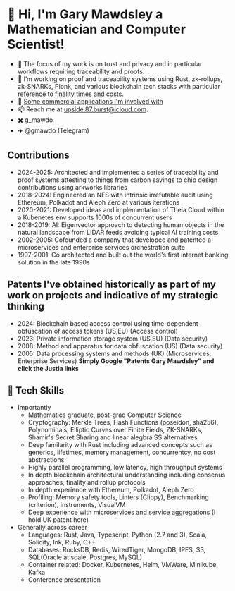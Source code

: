 # 👋 Hi, I'm Gary Mawdsley a Mathematician and Computer Scientist!
- 🔭 The focus of my work is on trust and privacy and in particular workflows requiring traceability and proofs.
- 🌱 I’m working on proof and traceability systems using Rust, zk-rollups, zk-SNARKs, Plonk, and various blockchain tech stacks with particular reference to finality times and costs.
- 🚀 [Some commercial applications I'm involved with](background.md)
- 📫 Reach me at [upside.87.burst@icloud.com](mailto:upside.87.burst@icloud.com).
- ✖️ g_mawdo
- ✈️ @gmawdo (Telegram) 

## Contributions
- 2024-2025: Architected and implemented a series of traceability and proof systems attesting to things from carbon savings to chip design contributions using arkworks libraries
- 2018-2024: Engineered an NFS with intrinsic irrefutable audit using Ethereum, Polkadot and Aleph Zero at various iterations
- 2020-2021: Developed ideas and implementation of Theia Cloud within a Kubenetes env supports 1000s of concurrent users
- 2018-2019: AI: Eigenvector approach to detecting human objects in the natural landscape from LIDAR feeds avoiding typical AI training costs
- 2002-2005: Cofounded a company that developed and patented a microservices and enterprise services orchestration suite
- 1997-2001: Co architected and built out the world's first internet banking solution in the late 1990s

## Patents I've obtained historically as part of my work on projects and indicative of my strategic thinking
- 2024: Blockchain based access control using time-dependent obfuscation of access tokens (US,EU) (Access control)
- 2023: Private information storage system (US,EU) (Data security)
- 2008: Method and apparatus for data obfuscation (US) (Data security)
- 2005: Data processing systems and methods (UK) (Microservices, Enterprise Services)
**Simply Google "Patents Gary Mawdsley" and click the Justia links**

## 🌟 Tech Skills
- Importantly
  - Mathematics graduate, post-grad Computer Science
  - Cryptography: Merkle Trees, Hash Functions (poseidon, sha256), Polynominals, Elliptic Curves over Finite Fields, ZK-SNARKs, Shamir's Secret Sharing and linear alegbra SS alternatives
  - Deep familarity with Rust including advanced concepts such as generics, lifetimes, memory management, concurrentcy, no cost abstractions
  - Highly parallel programming, low latency, high throughput systems
  - In depth blockchain architectural understanding including consenus approaches, finality and rollup protocols
  - In depth experience with Ethereum, Polkadot, Aleph Zero
  - Profiling: Memory safety tools, Linters (Clippy), Benchmarking (criterion), instruments, VisualVM
  - Deep experience with microservices and service aggregations (I hold UK patent here)
- Generally across career
  - Languages: Rust, Java, Typescript, Python (2.7 and 3), Scala, Solidity, Ink, Ruby, C++
  - Databases: RocksDB, Redis, WiredTiger, MongoDB, IPFS, S3, SQL(Oracle at scale, Postgres, MySQL)
  - Container related: Docker, Kubernetes, Helm, VMWare, Minikube, Kafka
  - Conference presentation


